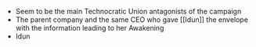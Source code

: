 - Seem to be the main Technocratic Union antagonists of the campaign
- The parent company and the same CEO who gave [[Idun]] the envelope with the information leading to her Awakening
- Idun